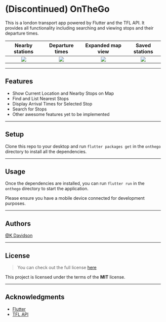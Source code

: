 # (Discontinued) OnTheGo

This is a london transport app powered by Flutter and the TFL API. It provides all functionality including searching and viewing stops and their departure times.

|          Nearby stations           |          Departure times           |         Expanded map view          |           Saved stations           |
| :--------------------------------: | :--------------------------------: | :--------------------------------: | :--------------------------------: |
| ![](https://iili.io/VsRG44.md.jpg) | ![](https://iili.io/VsRV3l.md.jpg) | ![](https://iili.io/VsR4yP.md.jpg) | ![](https://iili.io/VsRPu1.md.jpg) |

---

## Features

-   Show Current Location and Nearby Stops on Map
-   Find and List Nearest Stops
-   Display Arrival Times for Selected Stop
-   Search for Stops
-   Other awesome features yet to be implemented

---

## Setup

Clone this repo to your desktop and run `flutter packages get` in the `onthego` directory to install all the dependencies.

---

## Usage

Once the dependencies are installed, you can run `flutter run` in the `onthego` directory to start the application.

Please ensure you have a mobile device connected for development purposes.

---

## Authors

[@K Davidson](mailto:kaushdavidson@icloud.com)

---

## License

> You can check out the full license [here](LICENSE)

This project is licensed under the terms of the **MIT** license.

---

## Acknowledgments

-   [Flutter](https://flutter.dev/)
-   [TFL API](https://api.tfl.gov.uk/)
